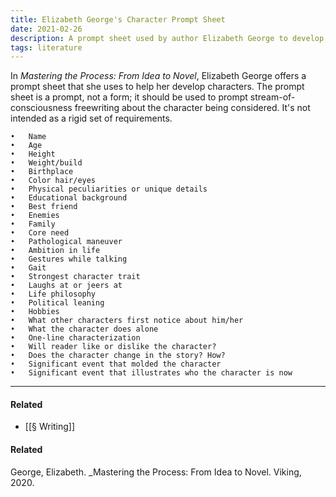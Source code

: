 ```yaml
---
title: Elizabeth George's Character Prompt Sheet
date: 2021-02-26
description: A prompt sheet used by author Elizabeth George to develop rich characters in fiction.
tags: literature
---
```


In *Mastering the Process: From Idea to Novel*, Elizabeth George offers a prompt sheet that she uses to help her develop characters. The prompt sheet is a prompt, not a form; it should be used to prompt stream-of-consciousness freewriting about the character being considered. It's not intended as a rigid set of requirements. 

	•	Name
	•	Age
	•	Height
	•	Weight/build
	•	Birthplace
	•	Color hair/eyes
	•	Physical peculiarities or unique details
	•	Educational background
	•	Best friend
	•	Enemies
	•	Family
	•	Core need
	•	Pathological maneuver
	•	Ambition in life
	•	Gestures while talking
	•	Gait
	•	Strongest character trait
	•	Laughs at or jeers at
	•	Life philosophy
	•	Political leaning
	•	Hobbies
	•	What other characters first notice about him/her
	•	What the character does alone
	•	One-line characterization
	•	Will reader like or dislike the character?
	•	Does the character change in the story? How?
	•	Significant event that molded the character
	•	Significant event that illustrates who the character is now
	
---
#### Related
- [[§ Writing]]

#### Related
George, Elizabeth. _Mastering the Process: From Idea to Novel. Viking, 2020.